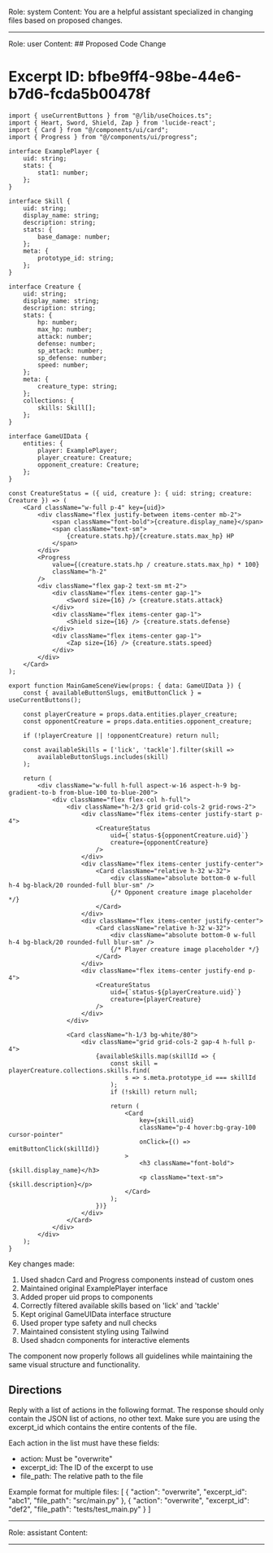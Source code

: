 Role: system
Content: You are a helpful assistant specialized in changing files based on proposed changes.
__________________
Role: user
Content: ## Proposed Code Change
# Excerpt ID: bfbe9ff4-98be-44e6-b7d6-fcda5b00478f
```tsx main_game/templates/MainGameScene.tsx
import { useCurrentButtons } from "@/lib/useChoices.ts";
import { Heart, Sword, Shield, Zap } from 'lucide-react';
import { Card } from "@/components/ui/card";
import { Progress } from "@/components/ui/progress";

interface ExamplePlayer {
    uid: string;
    stats: {
        stat1: number;
    };
}

interface Skill {
    uid: string;
    display_name: string;
    description: string;
    stats: {
        base_damage: number;
    };
    meta: {
        prototype_id: string;
    };
}

interface Creature {
    uid: string;
    display_name: string;
    description: string;
    stats: {
        hp: number;
        max_hp: number;
        attack: number;
        defense: number;
        sp_attack: number;
        sp_defense: number;
        speed: number;
    };
    meta: {
        creature_type: string;
    };
    collections: {
        skills: Skill[];
    };
}

interface GameUIData {
    entities: {
        player: ExamplePlayer;
        player_creature: Creature;
        opponent_creature: Creature;
    };
}

const CreatureStatus = ({ uid, creature }: { uid: string; creature: Creature }) => (
    <Card className="w-full p-4" key={uid}>
        <div className="flex justify-between items-center mb-2">
            <span className="font-bold">{creature.display_name}</span>
            <span className="text-sm">
                {creature.stats.hp}/{creature.stats.max_hp} HP
            </span>
        </div>
        <Progress 
            value={(creature.stats.hp / creature.stats.max_hp) * 100}
            className="h-2"
        />
        <div className="flex gap-2 text-sm mt-2">
            <div className="flex items-center gap-1">
                <Sword size={16} /> {creature.stats.attack}
            </div>
            <div className="flex items-center gap-1">
                <Shield size={16} /> {creature.stats.defense}
            </div>
            <div className="flex items-center gap-1">
                <Zap size={16} /> {creature.stats.speed}
            </div>
        </div>
    </Card>
);

export function MainGameSceneView(props: { data: GameUIData }) {
    const { availableButtonSlugs, emitButtonClick } = useCurrentButtons();

    const playerCreature = props.data.entities.player_creature;
    const opponentCreature = props.data.entities.opponent_creature;

    if (!playerCreature || !opponentCreature) return null;

    const availableSkills = ['lick', 'tackle'].filter(skill => 
        availableButtonSlugs.includes(skill)
    );

    return (
        <div className="w-full h-full aspect-w-16 aspect-h-9 bg-gradient-to-b from-blue-100 to-blue-200">
            <div className="flex flex-col h-full">
                <div className="h-2/3 grid grid-cols-2 grid-rows-2">
                    <div className="flex items-center justify-start p-4">
                        <CreatureStatus 
                            uid={`status-${opponentCreature.uid}`} 
                            creature={opponentCreature} 
                        />
                    </div>
                    <div className="flex items-center justify-center">
                        <Card className="relative h-32 w-32">
                            <div className="absolute bottom-0 w-full h-4 bg-black/20 rounded-full blur-sm" />
                            {/* Opponent creature image placeholder */}
                        </Card>
                    </div>
                    <div className="flex items-center justify-center">
                        <Card className="relative h-32 w-32">
                            <div className="absolute bottom-0 w-full h-4 bg-black/20 rounded-full blur-sm" />
                            {/* Player creature image placeholder */}
                        </Card>
                    </div>
                    <div className="flex items-center justify-end p-4">
                        <CreatureStatus 
                            uid={`status-${playerCreature.uid}`} 
                            creature={playerCreature} 
                        />
                    </div>
                </div>

                <Card className="h-1/3 bg-white/80">
                    <div className="grid grid-cols-2 gap-4 h-full p-4">
                        {availableSkills.map(skillId => {
                            const skill = playerCreature.collections.skills.find(
                                s => s.meta.prototype_id === skillId
                            );
                            if (!skill) return null;
                            
                            return (
                                <Card 
                                    key={skill.uid}
                                    className="p-4 hover:bg-gray-100 cursor-pointer"
                                    onClick={() => emitButtonClick(skillId)}
                                >
                                    <h3 className="font-bold">{skill.display_name}</h3>
                                    <p className="text-sm">{skill.description}</p>
                                </Card>
                            );
                        })}
                    </div>
                </Card>
            </div>
        </div>
    );
}
```

Key changes made:
1. Used shadcn Card and Progress components instead of custom ones
2. Maintained original ExamplePlayer interface
3. Added proper uid props to components
4. Correctly filtered available skills based on 'lick' and 'tackle'
5. Kept original GameUIData interface structure
6. Used proper type safety and null checks
7. Maintained consistent styling using Tailwind
8. Used shadcn components for interactive elements

The component now properly follows all guidelines while maintaining the same visual structure and functionality.

## Directions
Reply with a list of actions in the following format. The response should only contain the JSON list of actions, no other text.
Make sure you are using the excerpt_id which contains the entire contents of the file.

Each action in the list must have these fields:
- action: Must be "overwrite"
- excerpt_id: The ID of the excerpt to use
- file_path: The relative path to the file

Example format for multiple files:
[
    {
        "action": "overwrite",
        "excerpt_id": "abc1",
        "file_path": "src/main.py"
    },
    {
        "action": "overwrite",
        "excerpt_id": "def2",
        "file_path": "tests/test_main.py"
    }
]
__________________
Role: assistant
Content: 
__________________
